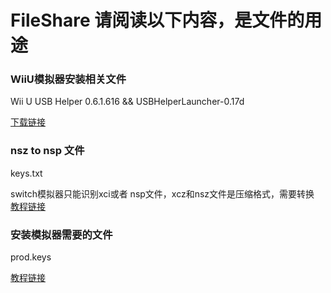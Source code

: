 # FileShare 请阅读以下内容，是文件的用途


### WiiU模拟器安装相关文件

Wii U USB Helper 0.6.1.616  &&   USBHelperLauncher-0.17d

[下载链接](https://drive.google.com/file/d/1eFeA36Nd1UwqOc4hsPG3_aFggBmjFlW8/view?usp=sharing,%20https://drive.google.com/file/d/1kPatjNHYd58CwTqsyoDyhTaF3gH0ewgt/view?usp=sharing
)

###  nsz  to nsp 文件

keys.txt

switch模拟器只能识别xci或者 nsp文件，xcz和nsz文件是压缩格式，需要转换 [教程链接](https://youtu.be/oL-qlzZBcJs)




### 安装模拟器需要的文件

prod.keys 

 [教程链接](https://youtu.be/rdGEX19PBHE)


